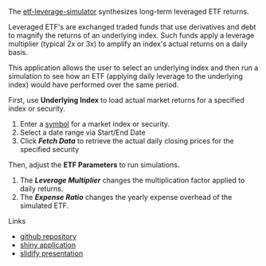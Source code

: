 
The [etf-leverage-simulator](https://pchuck.shinyapps.io/etf-leverage-simulator) synthesizes long-term leveraged ETF returns.

Leveraged ETF's are exchanged traded funds that use derivatives
and debt to magnify the returns of an underlying index. Such funds
apply a leverage multiplier (typical 2x or 3x) to amplify an index's
actual returns on a daily basis.

This application allows the user to select an underlying index
and then run a simulation to see how an ETF (applying daily leverage
to the underlying index) would have performed over the same period. 

First, use **Underlying Index** to load actual market returns for a specified
index or security.

 1. Enter a [symbol](http://finance.yahoo.com/lookup) for a
    market index or security.
 2. Select a date range via Start/End Date
 3. Click ***Fetch Data*** to retrieve the actual daily closing prices for
    the specified security

Then, adjust the **ETF Parameters** to run simulations.

 1. The ***Leverage Multiplier*** changes the multiplication factor applied
    to daily returns.
 2. The ***Expense Ratio*** changes the yearly expense overhead of the
    simulated ETF.

Links

* [github repository](https://github.com/pchuck/etf-leverage-simulator)
* [shiny application](https://pchuck.shinyapps.io/etf-leverage-simulator)
* [slidify presentation](http://pchuck.github.io/etf-leverage-simulator)
